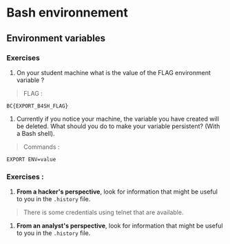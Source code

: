 # Bash environnement
## Environment variables
### Exercises 

1. On your student machine what is the value of the FLAG environment variable ?
> FLAG : 
```
BC{EXPORT_B4SH_FLAG}
```

1. Currently if you notice your machine, the variable you have created will be deleted. What should you do to make your variable persistent? (With a Bash shell).
> Commands :
```
EXPORT ENV=value
```

### Exercises :

1. **From a hacker's perspective**, look for information that might be useful to you in the ``.history`` file. 
> There is some credentials using telnet that are available.
1. **From an analyst's perspective**, look for information that might be useful to you in the ``.history`` file. 
> 
